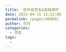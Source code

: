 ```yaml
---
title:  软件自签名&发版维护
date: 2022-04-15 12:32:00
permalink: /pages/66889/
author: 可可
categories:
  - 项目
tags:
  - 
---
```

